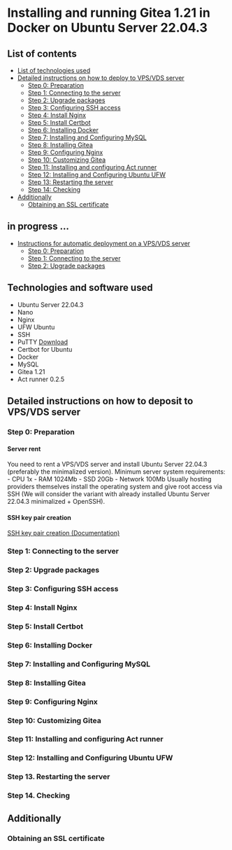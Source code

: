 # Installing and running Gitea 1.21 in Docker on Ubuntu Server 22.04.3

## List of contents
- [List of technologies used](#list-of-technologies-used)
- [Detailed instructions on how to deploy to VPS/VDS server](#detailed-instructions-on-how-to-deploy-to-vps-vds-server)
  - [Step 0: Preparation](#step-0-preparation)
  - [Step 1: Connecting to the server](#step-1-connecting-to-the-server)
  - [Step 2: Upgrade packages](#step-2-upgrade-packages)
  - [Step 3: Configuring SSH access](#step-3-configuring-ssh-access)
  - [Step 4: Install Nginx](#step-4-install-nginx)
  - [Step 5: Install Certbot](#step-5-install-certbot)
  - [Step 6: Installing Docker](#step-6-installing-docker)
  - [Step 7: Installing and Configuring MySQL](#step-7-installing-and-configuring-mysql)
  - [Step 8: Installing Gitea](#step-8-installing-gitea)
  - [Step 9: Configuring Nginx](#step-9-configuring-nginx)
  - [Step 10: Customizing Gitea](#step-10-customizing-gitea)
  - [Step 11: Installing and configuring Act runner](#step-11-installing-and-configuring-act-runner)
  - [Step 12: Installing and Configuring Ubuntu UFW](#step-12-installing-and-configuring-ubuntu-ufw)
  - [Step 13: Restarting the server](#step-13-restarting-the-server)
  - [Step 14: Checking](#step-14-checking)
- [Additionally](#additionally)
  - [Obtaining an SSL certificate](#obtaining-an-sll-certificate)
## in progress ...
- [Instructions for automatic deployment on a VPS/VDS server](#instructions-for-automatic-deployment-on-a-vps-vds-server)
  - [Step 0: Preparation](#step-0-preparation)
  - [Step 1: Connecting to the server](#step-1-connecting-to-the-server)
  - [Step 2: Upgrade packages](#step-2-upgrade-packages)


## Technologies and software used
- Ubuntu Server 22.04.3
- Nano
- Nginx
- UFW Ubuntu
- SSH
- PuTTY [Download](https://www.putty.org/)
- Certbot for Ubuntu
- Docker
- MySQL
- Gitea 1.21
- Act runner 0.2.5

## Detailed instructions on how to deposit to VPS/VDS server

### Step 0: Preparation
#### Server rent
  You need to rent a VPS/VDS server and install Ubuntu Server 22.04.3 (preferably the minimalized version).
  Minimum server system requirements:
    - CPU 1x
    - RAM 1024Mb
    - SSD 20Gb
    - Network 100Mb
  Usually hosting providers themselves install the operating system and give root access via SSH (We will consider the variant with already installed Ubuntu Server 22.04.3 minimalized + OpenSSH).
#### SSH key pair creation 
  [SSH key pair creation (Documentation)](https://www.chiark.greenend.org.uk/~sgtatham/putty/docs.html)

### Step 1: Connecting to the server

### Step 2: Upgrade packages

### Step 3: Configuring SSH access

### Step 4: Install Nginx

### Step 5: Install Certbot

### Step 6: Installing Docker

### Step 7: Installing and Configuring MySQL

### Step 8: Installing Gitea

### Step 9: Configuring Nginx

### Step 10: Customizing Gitea

### Step 11: Installing and configuring Act runner

### Step 12: Installing and Configuring Ubuntu UFW

### Step 13. Restarting the server

### Step 14. Checking

## Additionally

### Obtaining an SSL certificate
